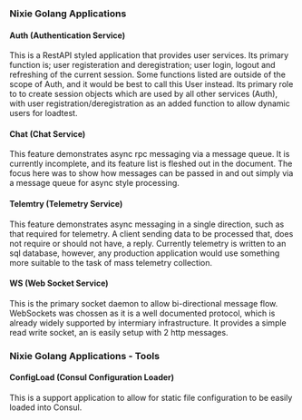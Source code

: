 ### Nixie Golang Applications

#### Auth (Authentication Service)

This is a RestAPI styled application that provides user services.  Its primary function is; user registeration and deregistration; user login, logout and refreshing of the current session.  Some functions listed are outside of the scope of Auth, and it would be best to call this User instead.  Its primary role to to create session objects which are used by all other services (Auth), with user registration/deregistration as an added function to allow dynamic users for loadtest.

#### Chat (Chat Service)

This feature demonstrates async rpc messaging via a message queue.  It is currently incomplete, and its feature list is fleshed out in the document.  The focus here was to show how messages can be passed in and out simply via a message queue for async style processing.

#### Telemtry (Telemetry Service)

This feature demonstrates async messaging in a single direction, such as that required for telemetry.  A client sending data to be processed that, does not require or should not have, a reply.  Currently telemetry is written to an sql database, however, any production application would use something more suitable to the task of mass telemetry collection.

#### WS (Web Socket Service)

This is the primary socket daemon to allow bi-directional message flow.  WebSockets was chossen as it is a well documented protocol, which is already widely supported by intermiary infrastructure.  It provides a simple read write socket, an is easily setup with 2 http messages.

### Nixie Golang Applications - Tools

#### ConfigLoad (Consul Configuration Loader)

This is a support application to allow for static file configuration to be easily loaded into Consul.
